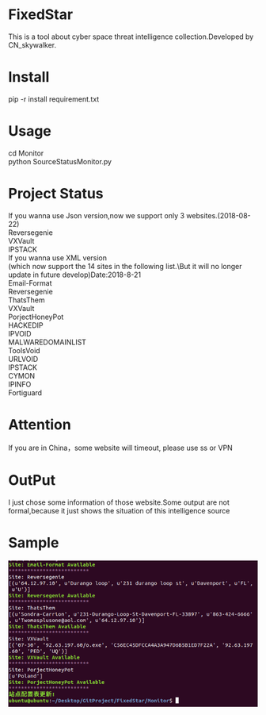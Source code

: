 # FixedStar
This is a tool about cyber space threat intelligence collection.Developed by CN_skywalker.
# Install
pip -r install requirement.txt
# Usage
cd Monitor\
python SourceStatusMonitor.py
# Project Status
If you wanna use Json version,now we support only 3 websites.(2018-08-22)\
Reversegenie\
VXVault\
IPSTACK\
If you wanna use XML version\
(which now support the 14 sites in the following list.\But it will no longer update in future develop)Date:2018-8-21\
Email-Format\
Reversegenie\
ThatsThem\
VXVault\
PorjectHoneyPot\
HACKEDIP\
IPVOID\
MALWAREDOMAINLIST\
ToolsVoid\
URLVOID\
IPSTACK\
CYMON\
IPINFO\
Fortiguard

# Attention
If you are in China，some website will timeout, please use ss or VPN 
# OutPut
I just chose some information of those website.Some output are not formal,because it just shows the situation of this intelligence source 
# Sample
![](https://github.com/skyWalker1997/FixedStar/blob/master/Output.png)
